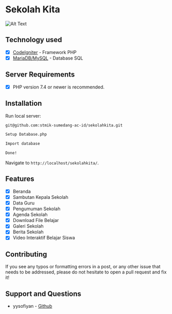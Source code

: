 # Sekolah Kita

![Alt Text](style/img/demos/sekolahkita.gif)

## Technology used

- [x] [CodeIgniter](https://codeigniter.com/) - Framework PHP
- [x] [MariaDB/MySQL](https://mariadb.org/) - Database SQL

## Server Requirements

- [x] PHP version 7.4 or newer is recommended.

## Installation

Run local server:

```bash
git@github.com:stmik-sumedang-ac-id/sekolahkita.git

Setup Database.php

Import database

Done!
```

Navigate to `http://localhost/sekolahkita/`.

## Features

- [x] Beranda
- [x] Sambutan Kepala Sekolah
- [x] Data Guru
- [x] Pengumuman Sekolah
- [x] Agenda Sekolah
- [x] Download File Belajar
- [x] Galeri Sekolah
- [x] Berita Sekolah
- [x] Video Interaktif Belajar Siswa

## Contributing

If you see any typos or formatting errors in a post, or any other issue that needs to be addressed, please do not hesitate to open a pull request and fix it!

## Support and Questions

- yysofiyan - [Github](https://github.com/yysofiyan)